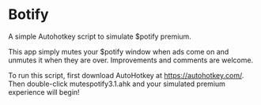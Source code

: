 # Botify
A simple Autohotkey script to simulate $potify premium.

This app simply mutes your $potify window when ads come on and unmutes it when they are over. Improvements and comments are welcome.

To run this script, first download AutoHotkey at https://autohotkey.com/. Then double-click mutespotify3.1.ahk and your simulated premium experience will begin!
